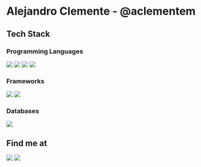 # Alejandro Clemente - @aclementem

## Tech Stack

### Programming Languages
<p>
<img src="https://img.shields.io/badge/HTML5-E34F26?style=for-the-badge&logo=html5&logoColor=white" />
<img src="https://img.shields.io/badge/CSS3-1572B6?style=for-the-badge&logo=css3&logoColor=white" />
<img src="https://img.shields.io/badge/PHP-777BB4?style=for-the-badge&logo=php&logoColor=white" />
<img src="https://img.shields.io/badge/JavaScript-F7DF1E?style=for-the-badge&logo=javascript&logoColor=white" />
</p>

### Frameworks
<p>
<img src="https://img.shields.io/badge/Bootstrap-7952B3?style=for-the-badge&logo=bootstrap&logoColor=white" />
<img src="https://img.shields.io/badge/Laravel-FF2D20?style=for-the-badge&logo=laravel&logoColor=white" />
</p>

### Databases
<p>
<img src="https://img.shields.io/badge/MySQL-4479A1?style=for-the-badge&logo=mysql&logoColor=white" />
</p>

## Find me at
<a href="https://www.linkedin.com/in/aclementem/"><img src="https://img.shields.io/badge/LinkedIn-0077B5?style=for-the-badge&logo=linkedin&logoColor=white" /></a>
<a href=""><img src="https://img.shields.io/badge/portafolio-4285F4?style=for-the-badge&logo=googlechrome&logoColor=white" /></a>
